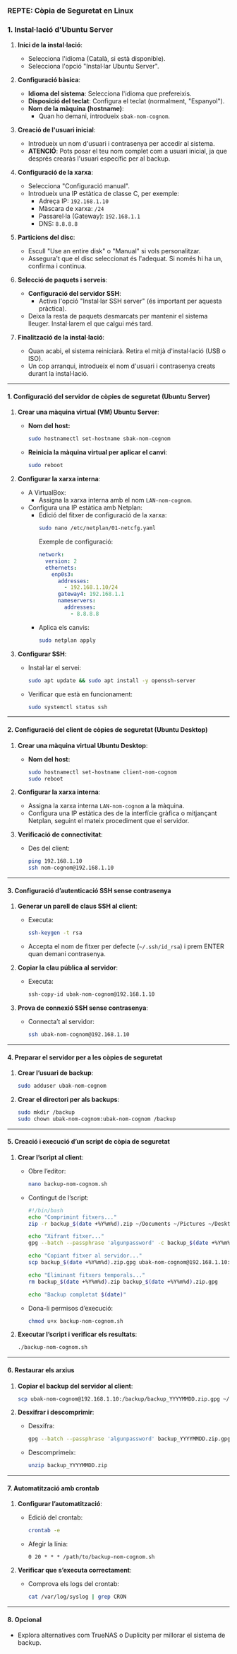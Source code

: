 ### REPTE: Còpia de Seguretat en Linux

### **1. Instal·lació d'Ubuntu Server**

1. **Inici de la instal·lació**:
   - Selecciona l'idioma (Català, si està disponible).
   - Selecciona l'opció "Instal·lar Ubuntu Server".

2. **Configuració bàsica**:
   - **Idioma del sistema**: Selecciona l'idioma que prefereixis.
   - **Disposició del teclat**: Configura el teclat (normalment, "Espanyol").
   - **Nom de la màquina (hostname)**:
     - Quan ho demani, introdueix `sbak-nom-cognom`.

3. **Creació de l'usuari inicial**:
   - Introdueix un nom d'usuari i contrasenya per accedir al sistema.
   - **ATENCIÓ**: Pots posar el teu nom complet com a usuari inicial, ja que després crearàs l'usuari específic per al backup.

4. **Configuració de la xarxa**:
   - Selecciona "Configuració manual".
   - Introdueix una IP estàtica de classe C, per exemple:
     - Adreça IP: `192.168.1.10`
     - Màscara de xarxa: `/24`
     - Passarel·la (Gateway): `192.168.1.1`
     - DNS: `8.8.8.8`

5. **Particions del disc**:
   - Escull "Use an entire disk" o "Manual" si vols personalitzar.
   - Assegura't que el disc seleccionat és l'adequat. Si només hi ha un, confirma i continua.

6. **Selecció de paquets i serveis**:
   - **Configuració del servidor SSH**:
     - Activa l'opció "Instal·lar SSH server" (és important per aquesta pràctica).
   - Deixa la resta de paquets desmarcats per mantenir el sistema lleuger. Instal·larem el que calgui més tard.

7. **Finalització de la instal·lació**:
   - Quan acabi, el sistema reiniciarà. Retira el mitjà d'instal·lació (USB o ISO).
   - Un cop arranqui, introdueix el nom d'usuari i contrasenya creats durant la instal·lació.

---


#### **1. Configuració del servidor de còpies de seguretat (Ubuntu Server)**

1. **Crear una màquina virtual (VM) Ubuntu Server**:
   - **Nom del host:** 
     ```bash
     sudo hostnamectl set-hostname sbak-nom-cognom
     ```
   - **Reinicia la màquina virtual per aplicar el canvi**:
     ```bash
     sudo reboot
     ```

2. **Configurar la xarxa interna**:
   - A VirtualBox:
     - Assigna la xarxa interna amb el nom `LAN-nom-cognom`.
   - Configura una IP estàtica amb Netplan:
     - Edició del fitxer de configuració de la xarxa:
       ```bash
       sudo nano /etc/netplan/01-netcfg.yaml
       ```
       Exemple de configuració:
       ```yaml
       network:
         version: 2
         ethernets:
           enp0s3:
             addresses:
               - 192.168.1.10/24
             gateway4: 192.168.1.1
             nameservers:
               addresses:
                 - 8.8.8.8
       ```
     - Aplica els canvis:
       ```bash
       sudo netplan apply
       ```

3. **Configurar SSH**:
   - Instal·lar el servei:
     ```bash
     sudo apt update && sudo apt install -y openssh-server
     ```
   - Verificar que està en funcionament:
     ```bash
     sudo systemctl status ssh
     ```

---

#### **2. Configuració del client de còpies de seguretat (Ubuntu Desktop)**

1. **Crear una màquina virtual Ubuntu Desktop**:
   - **Nom del host:**
     ```bash
     sudo hostnamectl set-hostname client-nom-cognom
     sudo reboot
     ```

2. **Configurar la xarxa interna**:
   - Assigna la xarxa interna `LAN-nom-cognom` a la màquina.
   - Configura una IP estàtica des de la interfície gràfica o mitjançant Netplan, seguint el mateix procediment que el servidor.

3. **Verificació de connectivitat**:
   - Des del client:
     ```bash
     ping 192.168.1.10
     ssh nom-cognom@192.168.1.10
     ```

---

#### **3. Configuració d’autenticació SSH sense contrasenya**

1. **Generar un parell de claus SSH al client**:
   - Executa:
     ```bash
     ssh-keygen -t rsa
     ```
   - Accepta el nom de fitxer per defecte (`~/.ssh/id_rsa`) i prem ENTER quan demani contrasenya.

2. **Copiar la clau pública al servidor**:
   - Executa:
     ```bash
     ssh-copy-id ubak-nom-cognom@192.168.1.10
     ```

3. **Prova de connexió SSH sense contrasenya**:
   - Connecta’t al servidor:
     ```bash
     ssh ubak-nom-cognom@192.168.1.10
     ```

---

#### **4. Preparar el servidor per a les còpies de seguretat**

1. **Crear l’usuari de backup**:
   ```bash
   sudo adduser ubak-nom-cognom
   ```

2. **Crear el directori per als backups**:
   ```bash
   sudo mkdir /backup
   sudo chown ubak-nom-cognom:ubak-nom-cognom /backup
   ```

---

#### **5. Creació i execució d’un script de còpia de seguretat**

1. **Crear l’script al client**:
   - Obre l’editor:
     ```bash
     nano backup-nom-cognom.sh
     ```
   - Contingut de l’script:
     ```bash
     #!/bin/bash
     echo "Comprimint fitxers..."
     zip -r backup_$(date +%Y%m%d).zip ~/Documents ~/Pictures ~/Desktop

     echo "Xifrant fitxer..."
     gpg --batch --passphrase 'algunpassword' -c backup_$(date +%Y%m%d).zip

     echo "Copiant fitxer al servidor..."
     scp backup_$(date +%Y%m%d).zip.gpg ubak-nom-cognom@192.168.1.10:/backup

     echo "Eliminant fitxers temporals..."
     rm backup_$(date +%Y%m%d).zip backup_$(date +%Y%m%d).zip.gpg

     echo "Backup completat $(date)"
     ```
   - Dona-li permisos d’execució:
     ```bash
     chmod u+x backup-nom-cognom.sh
     ```

2. **Executar l’script i verificar els resultats**:
   ```bash
   ./backup-nom-cognom.sh
   ```

---

#### **6. Restaurar els arxius**

1. **Copiar el backup del servidor al client**:
   ```bash
   scp ubak-nom-cognom@192.168.1.10:/backup/backup_YYYYMMDD.zip.gpg ~/backup_restore/
   ```

2. **Desxifrar i descomprimir**:
   - Desxifra:
     ```bash
     gpg --batch --passphrase 'algunpassword' backup_YYYYMMDD.zip.gpg
     ```
   - Descomprimeix:
     ```bash
     unzip backup_YYYYMMDD.zip
     ```

---

#### **7. Automatització amb crontab**

1. **Configurar l’automatització**:
   - Edició del crontab:
     ```bash
     crontab -e
     ```
   - Afegir la línia:
     ```
     0 20 * * * /path/to/backup-nom-cognom.sh
     ```

2. **Verificar que s’executa correctament**:
   - Comprova els logs del crontab:
     ```bash
     cat /var/log/syslog | grep CRON
     ```

---

#### **8. Opcional**

- Explora alternatives com TrueNAS o Duplicity per millorar el sistema de backup.

